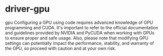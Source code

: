 # driver-gpu
gpu
Configuring a GPU using code requires advanced knowledge of GPU programming and CUDA. It's important to refer to the official documentation and guidelines provided by NVIDIA and PyCUDA when working with GPUs to ensure proper and safe usage. Also, please note that modifying GPU settings can potentially impact the performance, stability, and warranty of the GPU, so proceed with caution and at your own risk.
